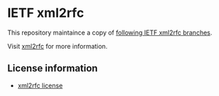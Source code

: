 # IETF xml2rfc

This repository maintaince a copy of 
[following IETF xml2rfc branches](https://trac.ietf.org/trac/xml2rfc/browser/personal/kesara/).

Visit [xml2rfc](https://pypi.org/project/xml2rfc/) for more information.

## License information
* [xml2rfc license](https://trac.ietf.org/trac/xml2rfc/browser/trunk/cli/LICENSE)

